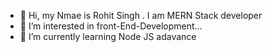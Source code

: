 - 👋 Hi, my Nmae is Rohit Singh . I am MERN Stack developer
- 👀 I’m interested in front-End-Development...
- 🌱 I’m currently learning Node JS adavance

<!---
RohitSingh1999/RohitSingh1999 is a ✨ special ✨ repository because its `README.md` (this file) appears on your GitHub profile.
You can click the Preview link to take a look at your changes.
--->
